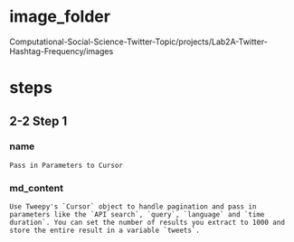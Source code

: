 # image_folder
Computational-Social-Science-Twitter-Topic/projects/Lab2A-Twitter-Hashtag-Frequency/images
 
# steps

## 2-2 Step 1
### name
```
Pass in Parameters to Cursor
```

### md_content 
```
Use Tweepy's `Cursor` object to handle pagination and pass in parameters like the `API search`, `query`, `language` and `time duration`. You can set the number of results you extract to 1000 and store the entire result in a variable `tweets`. 
```